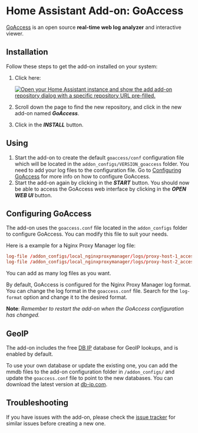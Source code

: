 # Home Assistant Add-on: GoAccess

[GoAccess](https://goaccess.io) is an open source **real-time web log analyzer** and interactive viewer.

## Installation

Follow these steps to get the add-on installed on your system:

1. Click here:

   [![Open your Home Assistant instance and show the add add-on repository dialog with a specific repository URL pre-filled.](https://my.home-assistant.io/badges/supervisor_add_addon_repository.svg)](https://my.home-assistant.io/redirect/supervisor_add_addon_repository/?repository_url=https%3A%2F%2Fgithub.com%2FTECH7Fox%2Fgoaccess-hass-addons)

1. Scroll down the page to find the new repository, and click in the new add-on named **_GoAccess_**.
1. Click in the **_INSTALL_** button.

## Using

1. Start the add-on to create the default `goaccess/conf` configuration file which will be located in the `addon_configs/VERSION_goaccess` folder. You need to add your log files to the configuration file.
Go to [Configuring GoAccess](#configuring-goaccess) for more info on how to configure GoAccess.
2. Start the add-on again by clicking in the **_START_** button. You should now be able to access the GoAccess web interface by clicking in the **_OPEN WEB UI_** button.

## Configuring GoAccess

The add-on uses the `goaccess.conf` file located in the `addon_configs` folder to configure GoAccess. You can modify this file to suit your needs.

Here is a example for a Nginx Proxy Manager log file:
```conf
log-file /addon_configs/local_nginxproxymanager/logs/proxy-host-1_access.log
log-file /addon_configs/local_nginxproxymanager/logs/proxy-host-2_access.log
```

You can add as many log files as you want.

By default, GoAccess is configured for the Nginx Proxy Manager log format. You can change the log format in the `goaccess.conf` file. Search for the `log-format` option and change it to the desired format.

**Note**: _Remember to restart the add-on when the GoAccess configuration has changed._

## GeoIP

The add-on includes the free [DB IP](https://db-ip.com) database for GeoIP lookups, and is enabled by default.

To use your own database or update the existing one, you can add the mmdb files to the add-on configuration folder in `/addon_configs/` and update the `goaccess.conf` file to point to the new databases. You can download the latest version at [db-ip.com](https://db-ip.com/db/lite.php).

## Troubleshooting

If you have issues with the add-on, please check the [issue tracker](https://github.com/TECH7Fox/goaccess-hass-addons/issues) for similar issues before creating a new one.
